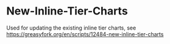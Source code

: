 # New-Inline-Tier-Charts
Used for updating the existing inline tier charts, see https://greasyfork.org/en/scripts/12484-new-inline-tier-charts
